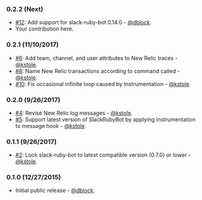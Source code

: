 ### 0.2.2 (Next)

* [#12](https://github.com/slack-ruby/newrelic-slack-ruby-bot/pull/12): Add support for slack-ruby-bot 0.14.0 - [@dblock](https://github.com/dblock).
* Your contribution here.

### 0.2.1 (11/10/2017)

* [#6](https://github.com/slack-ruby/newrelic-slack-ruby-bot/pull/6): Add team, channel, and user attributes to New Relic traces - [@kstole](https://github.com/kstole).
* [#8](https://github.com/slack-ruby/newrelic-slack-ruby-bot/pull/8): Name New Relic transactions according to command called - [@kstole](https://github.com/kstole).
* [#10](https://github.com/slack-ruby/newrelic-slack-ruby-bot/pull/10): Fix occasional infinite loop caused by Instrumentation - [@kstole](https://github.com/kstole).

### 0.2.0 (9/26/2017)

* [#4](https://github.com/slack-ruby/newrelic-slack-ruby-bot/pull/4): Revise New Relic log messages - [@kstole](https://github.com/kstole).
* [#5](https://github.com/slack-ruby/newrelic-slack-ruby-bot/pull/5): Support latest version of SlackRubyBot by applying instrumentation to message hook - [@kstole](https://github.com/kstole).

### 0.1.1 (9/26/2017)

* [#2](https://github.com/slack-ruby/newrelic-slack-ruby-bot/pull/2): Lock slack-ruby-bot to latest compatible version (0.7.0) or lower - [@kstole](https://github.com/kstole).

### 0.1.0 (12/27/2015)

* Initial public release - [@dblock](https://github.com/dblock).
